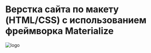 # Верстка сайта по макету (HTML/CSS) с использованием фреймворка Materialize 
![logo](https://github.com/NadezhdaMak/Project1/assets/159655786/bb89887a-9899-48d7-b81b-bf83e7ca74ed)
